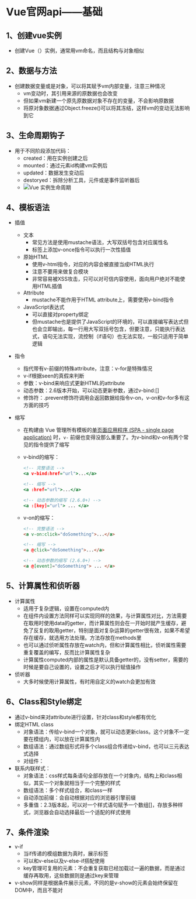 # Vue官网api——基础

## 1、创建vue实例

* 创建Vue（）实例，通常用vm命名，而且结构与对象相似

## 2、数据与方法

* 创建数据变量或是对象，可以将其赋予vm内部变量，注意三种情况
  * vm变动时，其引用来源的原数据也会改变
  * 但如果vm新建一个原先原数据对象不存在的变量，不会影响原数据
  * 将原对象数据通过Object.freeze()可以将其冻结，这样vm的变动无法影响到它

## 3、生命周期钩子

* 用于不同阶段添加代码：
  * created：用在实例创建之后
  * mounted：通过元素id构建vm实例后
  * updated：数据发生变动后
  * destoryed：拆除分析工具，元件或是事件监听器后
  * ![Vue 实例生命周期](https://cn.vuejs.org/images/lifecycle.png)

## 4、模板语法

* 插值
  * 文本
    * 常见方法是使用mustache语法，大写双括号包含对应属性名
    * 标签上添加v-once指令可以执行一次性插值
  * 原始HTML
    * 使用v-html指令，对应的内容会被直接当成HTML执行
    * 注意不要用来做复合模块
    * 非常容易被XSS攻击，只可以对可信内容使用，面向用户绝对不能使用HTML插值
  * Attribute
    * mustache不能作用于HTML attribute上，需要使用v-bind指令
  * JavaScript表达式
    * 可以直接对property绑定
    * 但mustache也是提供了JavaScript的环境的，可以直接编写表达式但也会立即输出，每一行用大写双括号包含，但要注意，只能执行表达式，语句无法实现，流控制（if语句）也无法实现，一般只适用于简单逻辑
* 指令
  * 指代带有v-前缀的特殊attribute，注意：v-for是特殊情况
  * v-if根据seen的真假来判断
  * 参数：v-bind来响应式更新HTML的attribute
  * 动态参数：2.6版本开始，可以动态更新参数，通过v-bind:[]
  * 修饰符：.prevent修饰符调用会返回数据给指令v-on，v-on和v-for多有这方面的技巧

* 缩写

  * 在构建由 Vue 管理所有模板的[单页面应用程序 (SPA - single page application)](https://en.wikipedia.org/wiki/Single-page_application) 时，`v-` 前缀也变得没那么重要了。为v-bind和v-on有两个常见的指令提供了缩写

  * v-bind的缩写：

    ``` htm
    <!-- 完整语法 -->
    <a v-bind:href="url">...</a>
    
    <!-- 缩写 -->
    <a :href="url">...</a>
    
    <!-- 动态参数的缩写 (2.6.0+) -->
    <a :[key]="url"> ... </a>
    ```

    

  * v-on的缩写：

    ``` html
    <!-- 完整语法 -->
    <a v-on:click="doSomething">...</a>
    
    <!-- 缩写 -->
    <a @click="doSomething">...</a>
    
    <!-- 动态参数的缩写 (2.6.0+) -->
    <a @[event]="doSomething"> ... </a>
    ```

    

## 5、计算属性和侦听器

* 计算属性
  * 适用于复杂逻辑，设置在computed内
  * 在组件内设置方法同样可以实现同样的效果，与计算属性对比，方法需要在取用时使用data的getter，而计算属性则会在一开始时就产生缓存，避免了反复的取用getter，特别是面对复杂运算的getter很有效，如果不希望存在缓存，就选用方法处理。方法存放在methods里
  * 也可以通过侦听属性存放在watch内，但和计算属性相比，侦听属性需要重复覆盖的编写，反而比计算属性复杂
  * 计算属性computed内部的属性是默认具备getter的，没有setter，需要的时候是要自己设置的，设置之后才可以执行赋值操作
* 侦听器
  * 大多时候使用计算属性，有时用自定义的watch会更加有效

## 6、Class和Style绑定

* 通过v-bind来对attribute进行设置，针对class和style都有优化
* 绑定HTML class
  * 对象语法：传给v-bind一个对象，就可以动态更新class。这个对象不一定要在模组内，可以放在计算属性内
  * 数组语法：通过数组形式将多个class组合传递给v-bind，也可以三元表达式选择
  * 对组件：
* 联系内联样式：
  * 对象语法：css样式每条语句全部存放在一个对象内，结构上和class相似，其实一个对象就相当于一个完整的样式
  * 数组语法：多个样式组合，和class一样
  * 自动添加前缀：会自动根据对应的浏览器引擎前缀
  * 多重值：2.3版本起，可以对一个样式语句赋予一个数组[]，存放多种样式，浏览器会自动选择最后一个适配的样式使用

## 7、条件渲染

* v-if
  * 当if传递的模组数据为真时，展示标签
  * 可以和v-else以及v-else-if搭配使用
  * key管理可复用的元素：不会重复获取已经加载过一遍的数据，而是通过缓存再取用，这些数据则是通过key来管理
* v-show同样是根据条件展示元素，不同的是v-show的元素会始终保留在DOM中，而且不能对<template>使用，也不支持v-else
* 注意v-if和v-show的区别，v-if是真的条件渲染，不达成条件什么都不做，而v-show则是照常渲染，只是切换了css
* v-if和v-for放在一起时，v-for优先级更高，一般情况不要一起使用

## 8、列表渲染

* v-for对数组使用，遍历数组内部所有内容
* v-for对对象使用，会自动遍历全部property
* 维护模式：当


